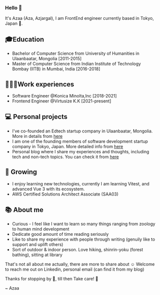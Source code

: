 ### Hello 👋

It's Azaa (Aza, Azjargal), I am FrontEnd engineer currently based in Tokyo, Japan :japan:.

## 🎓Education
- Bachelor of Computer Science from University of Humanities in Ulaanbaatar, Mongolia [2011-2015]
- Master of Computer Science from Indian Institute of Technology Bombay (IITB) in Mumbai, India [2016-2018]

## 👩🏻‍💻Work experiences
- Software Engineer @Konica Minolta,Inc [2018-2021]
- Frontend Engineer @Virtusize K.K [2021-present]

## :computer: Personal projects
- I've co-founded an Edtech startup company in Ulaanbaatar, Mongolia. More in details from [here](http://byteacads.com/)
- I am one of the founding members of software development startup company in Tokyo, Japan. More detailed info from [here](https://www.gertech.jp/)
- Personal blog where I share my experiences and thoughts, including tech and non-tech topics. You can check it from [here](http://azjargal.me/)

## :seedling: Growing
 - I enjoy learning new technologies, currently I am learning Vitest, and advanced Vue 3 with its ecosystem.
 - AWS Certified Solutions Architect Associate (SAA03) 

## :books: About me
- Curious - I feel like I want to learn so many things ranging from zoology to human mind development
- Dedicate good amount of time reading seriously 
- Like to share my experience with people through writing (genuily like to support and uplift others)
- Sort of outdoor & indoor person. Love hiking, shinrin-yoku (forest bathing), sitting at library

That's not all about me actually, there are more to share about :relaxed:
Welcome to reach me out on Linkedin, personal email (can find it from my blog) 

Thanks for stopping by :yellow_heart:, till then Take care! :wave: 

~ Azaa

<!--
**Azjargal13/Azjargal13** is a ✨ _special_ ✨ repository because its `README.md` (this file) appears on your GitHub profile.

Here are some ideas to get you started:

- 🔭 I’m currently working on ...
- 🌱 I’m currently learning ...
- 👯 I’m looking to collaborate on ...
- 🤔 I’m looking for help with ...
- 💬 Ask me about ...
- 📫 How to reach me: ...
- 😄 Pronouns: ...
- ⚡ Fun fact: ...
-->
